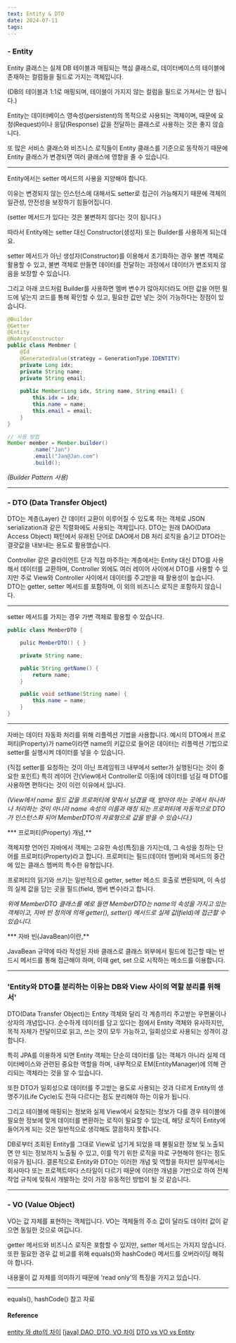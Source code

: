 ```yaml
---
text: Entity & DTO
date: 2024-07-11
tags:
---
```

### **- Entity**

Entity 클래스는 실제 DB 테이블과 매핑되는 핵심 클래스로, 데이터베이스의 테이블에 존재하는 컬럼들을 필드로 가지는 객체입니다.

(DB의 테이블과 1:1로 매핑되며, 테이블이 가지지 않는 컬럼을 필드로 가져서는 안 됩니다.)

Entity는 데이터베이스 영속성(persistent)의 목적으로 사용되는 객체이며, 때문에 요청(Request)이나 응답(Response) 값을 전달하는 클래스로 사용하는 것은 좋지 않습니다.

또 많은 서비스 클래스와 비즈니스 로직들이 Entity 클래스를 기준으로 동작하기 때문에 Entity 클래스가 변경되면 여러 클래스에 영향을 줄 수 있습니다.

*******

Entity에서는 setter 메서드의 사용을 지양해야 합니다.

이유는 변경되지 않는 인스턴스에 대해서도 setter로 접근이 가능해지기 때문에 객체의 일관성, 안전성을 보장하기 힘들어집니다.

(setter 메서드가 있다는 것은 불변하지 않다는 것이 됩니다.)

따라서 Entity에는 setter 대신 Constructor(생성자) 또는 Builder를 사용하게 되는데요.

setter 메서드가 아닌 생성자(Constructor)를 이용해서 초기화하는 경우 불변 객체로 활용할 수 있고, 불변 객체로 만들면 데이터를 전달하는 과정에서 데이터가 변조되지 않음을 보장할 수 있습니다.

그리고 아래 코드처럼 Builder를 사용하면 멤버 변수가 많아지더라도 어떤 값을 어떤 필드에 넣는지 코드를 통해 확인할 수 있고, 필요한 값만 넣는 것이 가능하다는 장점이 있습니다.

```java
@Builder
@Getter
@Entity
@NoArgsConstructor
public class Membmer {
    @Id
    @GeneratedValue(strategy = GenerationType.IDENTITY)
    private Long idx;
    private String name;
    private String email;
 
    public Member(Long idx, String name, String email) {
        this.idx = idx;
        this.name = name;
        this.email = email;
    }
}

// 사용 방법
Member member = Member.builder()
        .name("Jan")
        .email("Jan@Jan.com")
        .build();
```

_(Builder Pattern 사용)_

---

### **- DTO (Data Transfer Object)**

DTO는 계층(Layer) 간 데이터 교환이 이루어질 수 있도록 하는 객체로 JSON serialization과 같은 직렬화에도 사용되는 객체입니다. DTO는 원래 DAO(Data Access Object) 패턴에서 유래된 단어로 DAO에서 DB 처리 로직을 숨기고 DTO라는 결괏값을 내보내는 용도로 활용했습니다.

Controller 같은 클라이언트 단과 직접 마주하는 계층에서는 Entity 대신 DTO를 사용해서 데이터를 교환하며, Controller 외에도 여러 레이어 사이에서 DTO를 사용할 수 있지만 주로 View와 Controller 사이에서 데이터를 주고받을 때 활용성이 높습니다.
DTO는 getter, setter 메서드를 포함하며, 이 외의 비즈니스 로직은 포함하지 않습니다.

*******

setter 메서드를 가지는 경우 가변 객체로 활용할 수 있습니다.

``` java
public class MemberDTO {

    pulic MemberDTO() { }

    private String name;

    public String getName() {
        return name;
    }

    public void setName(String name) {
        this.name = name;
    }
}
```

*******

자바는 데이터 자동화 처리를 위해 리플렉션 기법을 사용합니다. 예시의 DTO에서 프로퍼티(Property)가 name이라면 name의 키값으로 들어온 데이터는 리플렉션 기법으로 setter를 실행시켜 데이터를 넣을 수 있습니다.

(직접 setter를 요청하는 것이 아닌 프레임워크 내부에서 setter가 실행된다는 것이 중요한 포인트)
특히 레이어 간(View에서 Controller로 이동)에 데이터를 넘길 때 DTO를 사용하면 편하다는 것이 이런 이유에서 입니다.

_(View에서 name 필드 값을 프로퍼티에 맞춰서 넘겼을 때, 받아야 하는 곳에서 하나하나 처리하는 것이 아니라 name 속성의 이름과 매칭 되는 프로퍼티에 자동적으로 DTO가 인스턴스화 되어 MemberDTO의 자료형으로 값을 받을 수 있습니다.)_

*** 프로퍼티(Property) 개념,**

객체지향 언어인 자바에서 객체는 고유한 속성(특징)을 가지는데, 그 속성을 칭하는 단어를 프로퍼티(Property)라고 합니다. 프로퍼티는 필드(데이터 멤버)와 메서드의 중간에 있는 클래스 멤버의 특수한 유형입니다.

프로퍼티의 읽기와 쓰기는 일반적으로 getter, setter 메소드 호출로 변환되며, 이 속성의 실제 값을 담는 곳을 필드(field, 멤버 변수)라고 합니다.

_위에 MemberDTO 클래스를 예로 들면 MemberDTO는 name의 속성을 가지고 있는 객체이고, 자바 빈 정의에 의해 getter(), setter() 메서드로 실제 값(field)에 접근할 수 있습니다._  

*** 자바 빈(JavaBean)이란,**

JavaBean 규약에 따라 작성된 자바 클래스로 클래스 외부에서 필드에 접근할 때는 반드시 메서드를 통해 접근해야 하며, 이때 get, set 으로 시작하는 메소드를 이용합니다.

---

### **'Entity와 DTO를 분리하는 이유는 DB와 View 사이의 역할 분리를 위해서'**

DTO(Data Transfer Object)는 Entity 객체와 달리 각 계층끼리 주고받는 우편물이나 상자의 개념입니다. 순수하게 데이터를 담고 있다는 점에서 Entity 객체와 유사하지만, 목적 자체가 전달이므로 읽고, 쓰는 것이 모두 가능하고, 일회성으로 사용되는 성격이 강합니다.

특히 JPA를 이용하게 되면 Entity 객체는 단순히 데이터를 담는 객체가 아니라 실제 데이터베이스와 관련된 중요한 역할을 하며, 내부적으로 EM(EntityManager)에 의해 관리되는 객체라는 것을 알 수 있습니다.

또한 DTO가 일회성으로 데이터를 주고받는 용도로 사용되는 것과 다르게 Entity의 생명주기(Life Cycle)도 전혀 다르다는 점도 분리해야 하는 이유가 됩니다.

그리고 테이블에 매핑되는 정보와 실제 View에서 요청되는 정보가 다를 경우 테이블에 필요한 정보에 맞게 데이터를 변환하는 로직이 필요할 수 있는데, 해당 로직이 Entity에 들어가게 되는 것은 일반적으로 생각해도 깔끔하지 못합니다.

DB로부터 조회된 Entity를 그대로 View로 넘기게 되었을 때 불필요한 정보 및 노출되면 안 되는 정보까지 노출될 수 있고, 이를 막기 위한 로직을 따로 구현해야 한다는 점도 이유가 됩니다.
결론적으로 Entity와 DTO는 이러한 개념 및 역할을 하지만 실무에서는 회사마다 또는 프로젝트마다 스타일이 다르기 때문에 이러한 개념을 기반으로 하여 전체 작업 규칙에 맞춰서 개발하는 것이 가장 유동적인 방법이 될 것 같습니다.

---

### **- VO (Value Object)** 

VO는 값 자체를 표현하는 객체입니다. VO는 객체들의 주소 값이 달라도 데이터 값이 같으면 동일한 것으로 여깁니다.

getter 메서드와 비즈니스 로직은 포함할 수 있지만, setter 메서드는 가지지 않습니다. 또한 필요한 경우 값 비교를 위해 equals()와 hashCode() 메서드를 오버라이딩 해줘야 합니다. 

내용물이 값 자체를 의미하기 때문에 'read only'의 특징을 가지고 있습니다.

*******

equals(), hashCode() 참고 자료
#### Reference
[entity 와 dto의 차이](https://wildeveloperetrain.tistory.com/101)
[[java] DAO, DTO, VO 차이](https://lemontia.tistory.com/591)
[DTO vs VO vs Entity](https://tecoble.techcourse.co.kr/post/2021-05-16-dto-vs-vo-vs-entity/)
